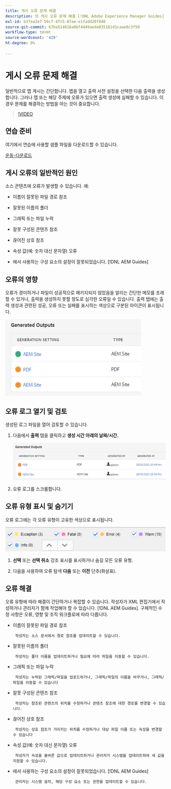 ```yaml
---
title: 게시 오류 문제 해결
description: 의 게시 오류 문제 해결 [!DNL Adobe Experience Manager Guides]
exl-id: b37ea3e7-59cf-4fc5-8fae-e1fadd26f8d8
source-git-commit: 67ba514616a0bf4449aeda035161d1caae0c3f50
workflow-type: tm+mt
source-wordcount: '429'
ht-degree: 0%

---
```


# 게시 오류 문제 해결

일반적으로 맵 게시는 간단합니다. 맵을 열고 출력 사전 설정을 선택한 다음 출력을 생성합니다. 그러나 맵 또는 해당 주제에 오류가 있으면 출력 생성에 실패할 수 있습니다. 이 경우 문제를 해결하는 방법을 아는 것이 중요합니다.

>[!VIDEO](https://video.tv.adobe.com/v/338990?quality=12&learn=on)

## 연습 준비

여기에서 연습에 사용할 샘플 파일을 다운로드할 수 있습니다.

[운동-다운로드](assets/exercises/publishing-basic-to-advanced.zip)

## 게시 오류의 일반적인 원인

소스 콘텐츠에 오류가 발생할 수 있습니다. 예:

* 이름이 잘못된 파일 경로 참조

* 잘못된 이름의 폴더

* 그래픽 또는 파일 누락

* 잘못 구성된 콘텐츠 참조

* 끊어진 상호 참조

* 속성 값(예: 숫자 대신 문자열) 오류

* 에서 사용하는 구성 요소의 설정이 잘못되었습니다. [!DNL AEM Guides]

## 오류의 영향

오류가 경미하거나 파일이 성공적으로 패키지되지 않았음을 알리는 간단한 메모를 초래할 수 있거나, 출력을 생성하지 못할 정도로 심각한 오류일 수 있습니다. 출력 탭에는 출력 생성과 관련된 성공, 오류 또는 실패를 표시하는 색상으로 구분된 아이콘이 표시됩니다.

![오류 영향](images/error-impact.png)

## 오류 로그 열기 및 검토

생성된 로그 파일을 열어 검토할 수 있습니다.

1. 다음에서 **출력** 탭을 클릭하고 **생성 시간 아래의 날짜/시간.**

   ![오류 로그](images/error-log.png)

1. 오류 로그를 스크롤합니다.

## 오류 유형 표시 및 숨기기

오류 로그에는 각 오류 유형이 고유한 색상으로 표시됩니다.

![탐색 오류](images/navigate-errors.png)

1. **선택** 또는 **선택 취소** 강조 표시를 표시하거나 숨길 모든 오류 유형.

1. 다음을 사용하여 오류 탐색 **다음** 또는 **이전** 단추(화살표).

## 오류 해결

오류 유형에 따라 해결이 간단하거나 복잡할 수 있습니다. 작성자가 XML 편집기에서 작성하거나 관리자가 함께 작업해야 할 수 있습니다. [!DNL AEM Guides]. 구체적인 수정 사항은 오류, 영향 및 조직 워크플로에 따라 다릅니다.

* 이름이 잘못된 파일 경로 참조

       작성자는 소스 문서에서 경로 참조를 업데이트할 수 있습니다.
       
   
* 잘못된 이름의 폴더

       작성자는 폴더 이름을 업데이트하거나 필요에 따라 파일을 이동할 수 있습니다.
       
   
* 그래픽 또는 파일 누락

       작성자는 누락된 그래픽/파일을 업로드하거나, 그래픽/파일의 이름을 바꾸거나, 그래픽/파일을 이동할 수 있습니다
       
   
* 잘못 구성된 콘텐츠 참조

       작성자는 참조된 콘텐츠의 위치를 수정하거나 콘텐츠 참조에 대한 경로를 변경할 수 있습니다.
       
   
* 끊어진 상호 참조

       작성자는 상호 참조가 가리키는 위치를 수정하거나 대상 파일 이름 또는 속성을 변경할 수 있습니다
       
   
* 속성 값(예: 숫자 대신 문자열) 오류

       작성자가 속성을 올바른 값으로 업데이트하거나 관리자가 시스템을 업데이트하여 새 값을 지원할 수 있습니다.
       
   
* 에서 사용하는 구성 요소의 설정이 잘못되었습니다. [!DNL AEM Guides]

       관리자는 시스템 설치, 해당 구성 요소 또는 권한을 업데이트할 수 있습니다.
       
   